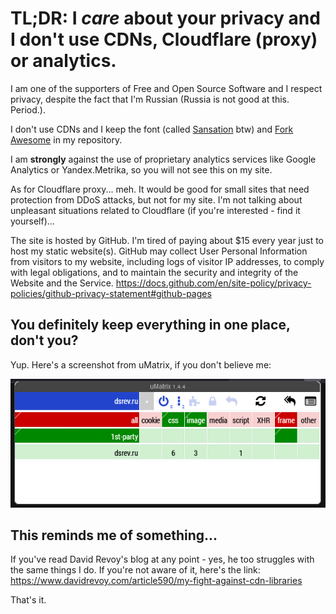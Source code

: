 # TL;DR: I *care* about your privacy and I don't use CDNs, Cloudflare (proxy) or analytics.

I am one of the supporters of Free and Open Source Software and I respect privacy, despite the fact that I'm Russian (Russia is not good at this. Period.).

I don't use CDNs and I keep the font (called [Sansation](https://www.fontsquirrel.com/fonts/sansation) btw) and [Fork Awesome](https://forkaweso.me/Fork-Awesome/) in my repository.

I am **strongly** against the use of proprietary analytics services like Google Analytics or Yandex.Metrika, so you will not see this on my site.

As for Cloudflare proxy... meh. It would be good for small sites that need protection from DDoS attacks, but not for my site. I'm not talking about unpleasant situations related to Cloudflare (if you're interested - find it yourself)...

The site is hosted by GitHub. I'm tired of paying about $15 every year just to host my static website(s). GitHub may collect User Personal Information from visitors to my website, including logs of visitor IP addresses, to comply with legal obligations, and to maintain the security and integrity of the Website and the Service. https://docs.github.com/en/site-policy/privacy-policies/github-privacy-statement#github-pages

## You definitely keep everything in one place, don't you?

Yup. Here's a screenshot from uMatrix, if you don't believe me:

![uMatrix](assets/privacy_proof.png)

## This reminds me of something...

If you've read David Revoy's blog at any point - yes, he too struggles with the same things I do. If you're not aware of it, here's the link: https://www.davidrevoy.com/article590/my-fight-against-cdn-libraries

That's it.